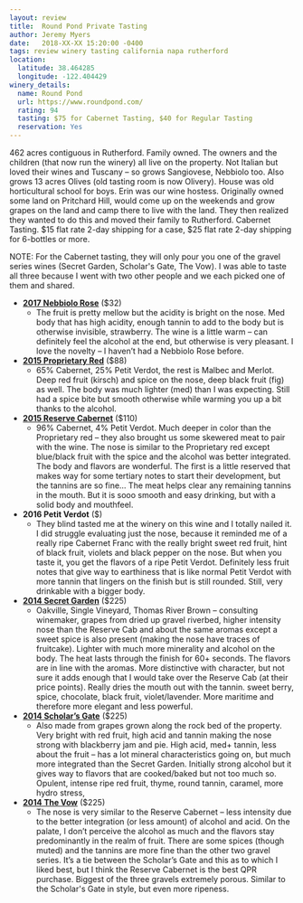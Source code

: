 ```yaml
---
layout: review
title:  Round Pond Private Tasting
author: Jeremy Myers
date:   2018-XX-XX 15:20:00 -0400
tags: review winery tasting california napa rutherford
location:
  latitude: 38.464285
  longitude: -122.404429
winery_details:
  name: Round Pond
  url: https://www.roundpond.com/
  rating: 94
  tasting: $75 for Cabernet Tasting, $40 for Regular Tasting
  reservation: Yes
---
```

462 acres contiguous in Rutherford.  Family owned.  The owners and the children (that now run the winery) all live on the property.  Not Italian but loved their wines and Tuscany – so grows Sangiovese, Nebbiolo too.  Also grows 13 acres Olives (old tasting room is now Olivery).  House was old horticultural school for boys.  Erin was our wine hostess.  Originally owned some land on Pritchard Hill, would come up on the weekends and grow grapes on the land and camp there to live with the land.  They then realized they wanted to do this and moved their family to Rutherford.  Cabernet Tasting.  $15 flat rate 2-day shipping for a case, $25 flat rate 2-day shipping for 6-bottles or more.

NOTE: For the Cabernet tasting, they will only pour you one of the gravel series wines (Secret Garden, Scholar's Gate, The Vow).  I was able to taste all three because I went with two other people and we each picked one of them and shared.  

* [**2017 Nebbiolo Rose**](https://shop.roundpond.com/store/index.cfm?fuseaction=productdetail&product_id=1358) ($32)
  * The fruit is pretty mellow but the acidity is bright on the nose.  Med body that has high acidity, enough tannin to add to the body but is otherwise invisible, strawberry.  The wine is a little warm – can definitely feel the alcohol at the end, but otherwise is very pleasant.  I love the novelty – I haven’t had a Nebbiolo Rose before.
* [**2015 Proprietary Red**](https://shop.roundpond.com/store/index.cfm?fuseaction=productdetail&product_id=1237) ($88)
  * 65% Cabernet, 25% Petit Verdot, the rest is Malbec and Merlot.  Deep red fruit (kirsch) and spice on the nose, deep black fruit (fig) as well.  The body was much lighter (med) than I was expecting.  Still had a spice bite but smooth otherwise while warming you up a bit thanks to the alcohol.
* [**2015 Reserve Cabernet**](https://shop.roundpond.com/store/index.cfm?fuseaction=productdetail&product_id=1243) ($110)
  * 96% Cabernet, 4% Petit Verdot.  Much deeper in color than the Proprietary red – they also brought us some skewered meat to pair with the wine.  The nose is similar to the Proprietary red except blue/black fruit with the spice and the alcohol was better integrated.  The body and flavors are wonderful.  The first is a little reserved that makes way for some tertiary notes to start their development, but the tannins are so fine…  The meat helps clear any remaining tannins in the mouth.  But it is sooo smooth and easy drinking, but with a solid body and mouthfeel.
* **2016 Petit Verdot** ($)
  * They blind tasted me at the winery on this wine and I totally nailed it.  I did struggle evaluating just the nose, because it reminded me of a really ripe Cabernet Franc with the really bright sweet red fruit, hint of black fruit, violets and black pepper on the nose.  But when you taste it, you get the flavors of a ripe Petit Verdot.  Definitely less fruit notes that give way to earthiness that is like normal Petit Verdot with more tannin that lingers on the finish but is still rounded.  Still, very drinkable with a bigger body.
* [**2014 Secret Garden**](https://shop.roundpond.com/store/index.cfm?fuseaction=productdetail&product_id=1448) ($225)
  * Oakville, Single Vineyard, Thomas River Brown – consulting winemaker, grapes from dried up gravel riverbed, higher intensity nose than the Reserve Cab and about the same aromas except a sweet spice is also present (making the nose have traces of fruitcake).  Lighter with much more minerality and alcohol on the body.  The heat lasts through the finish for 60+ seconds.  The flavors are in line with the aromas.  More distinctive with character, but not sure it adds enough that I would take over the Reserve Cab (at their price points).  Really dries the mouth out with the tannin.  sweet berry, spice, chocolate, black fruit, violet/lavender.  More maritime and therefore more elegant and less powerful.
* [**2014 Scholar’s Gate**](https://shop.roundpond.com/store/index.cfm?fuseaction=productdetail&product_id=1450) ($225)
  * Also made from grapes grown along the rock bed of the property.  Very bright with red fruit, high acid and tannin making the nose strong with blackberry jam and pie.  High acid, med+ tannin, less about the fruit – has a lot mineral characteristics going on, but much more integrated than the Secret Garden.  Initially strong alcohol but it gives way to flavors that are cooked/baked but not too much so.  Opulent, intense ripe red fruit, thyme, round tannin, caramel, more hydro stress, 
* [**2014 The Vow**](https://shop.roundpond.com/store/index.cfm?fuseaction=productdetail&product_id=1452) ($225)
  * The nose is very similar to the Reserve Cabernet – less intensity due to the better integration (or less amount) of alcohol and acid.  On the palate, I don’t perceive the alcohol as much and the flavors stay predominantly in the realm of fruit.  There are some spices (though muted) and the tannins are more fine than the other two gravel series.  It’s a tie between the Scholar’s Gate and this as to which I liked best, but I think the Reserve Cabernet is the best QPR purchase.  Biggest of the three gravels extremely porous.  Similar to the Scholar's Gate in style, but even more ripeness.


